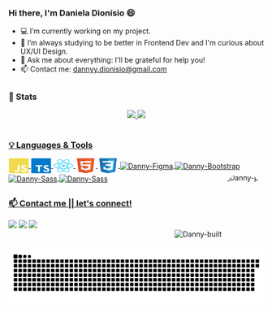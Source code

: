 ### Hi there, I'm Daniela Dionísio 😄 

- 💻  I’m currently working on my project.
- 🌱  I’m always studying to be better in Frontend Dev and I'm curious about UX/UI Design.
- 💬  Ask me about everything: I'll be grateful for help you!
- 📫  Contact me: dannyy.dionisio@gmail.com

##

<h3>💎 Stats</h3>
<div align="center" >
  <a href="https://github.com/DannyDionisio">
  <img height="180em" src="https://github-readme-stats.vercel.app/api?username=DannyDionisio&show_icons=true&theme=bear&include_all_commits=true&count_private=true"/>
  <img height="180em" src="https://github-readme-stats.vercel.app/api/top-langs/?username=DannyDionisio&layout=compact&langs_count=7&theme=bear"/>
</div>
  
<div style="display: inline_block"><br>
  <h3>💡 Languages & Tools</h3>
  <img align="center" alt="Danny-Js" height="30" width="40" src="https://raw.githubusercontent.com/devicons/devicon/master/icons/javascript/javascript-plain.svg" />
  <img align="center" alt="Danny-Ts" height="30" width="40" src="https://raw.githubusercontent.com/devicons/devicon/master/icons/typescript/typescript-plain.svg" />
  <img align="center" alt="Danny-React" height="30" width="40" src="https://raw.githubusercontent.com/devicons/devicon/master/icons/react/react-original.svg" />
  <img align="center" alt="Danny-HTML" height="30" width="40" src="https://raw.githubusercontent.com/devicons/devicon/master/icons/html5/html5-original.svg" />
  <img align="center" alt="Danny-CSS" height="30" width="40" src="https://raw.githubusercontent.com/devicons/devicon/master/icons/css3/css3-original.svg" />
  <img align="center" alt="Danny-Figma" height="30" width="40" src="https://cdn.jsdelivr.net/gh/devicons/devicon/icons/figma/figma-original.svg" />
  <img align="center" alt="Danny-Bootstrap" height="30" width="40" src="https://cdn.jsdelivr.net/gh/devicons/devicon/icons/bootstrap/bootstrap-plain.svg" />
  <img align="center" alt="Danny-Sass" height="30" width="40" src="https://cdn.jsdelivr.net/gh/devicons/devicon/icons/sass/sass-original.svg" />
  <img align="center" alt="Danny-Sass" height="30" width="40" src="https://cdn.jsdelivr.net/gh/devicons/devicon/icons/vscode/vscode-original.svg" />

  <img align="right" alt="Danny-pic" height="150" style="border-radius:50px;" src="https://i.ibb.co/mGvqNSx/avatar.png" />

</div>
  
   ##
  
<div> 
  <h3>📫 Contact me || let's connect!</h3>
  <a href = "mailto:dannyy.dionisio@gmail.com"><img src="https://img.shields.io/badge/Gmail-D14836?style=for-the-badge&logo=gmail&logoColor=white" target="_blank"></a>
  <a href="https://www.linkedin.com/in/danieladionisio" target="_blank"><img src="https://img.shields.io/badge/-LinkedIn-%230077B5?style=for-the-badge&logo=linkedin&logoColor=white" target="_blank"></a>
  <a href="https://discord.gg/pDbY76q8Qf" target="_blank"><img src="https://img.shields.io/badge/Discord-7289DA?style=for-the-badge&logo=discord&logoColor=white" target="_blank"></a> 
 
</div>
  
  
 <img align="right" alt="Danny-built" src="http://ForTheBadge.com/images/badges/built-with-love.svg" />
  
   ![Snake animation](https://github.com/DannyDionisio/DannyDionisio/blob/output/github-contribution-grid-snake.svg)
 

